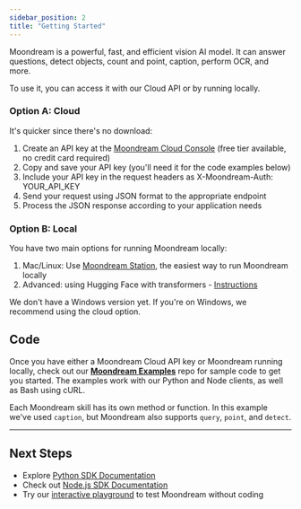 ```yaml
---
sidebar_position: 2
title: "Getting Started"
---
```


Moondream is a powerful, fast, and efficient vision AI model. It can answer questions, detect objects, count and point, caption, perform OCR, and more.

To use it, you can access it with our Cloud API or by running locally.

### Option A: Cloud

It's quicker since there's no download:

1. Create an API key at the [Moondream Cloud Console](https://moondream.ai/c/cloud/api-keys) (free tier available, no credit card required)
2. Copy and save your API key (you'll need it for the code examples below)
3. Include your API key in the request headers as X-Moondream-Auth: YOUR_API_KEY
4. Send your request using JSON format to the appropriate endpoint
5. Process the JSON response according to your application needs

### Option B: Local 

You have two main options for running Moondream locally:

1. Mac/Linux: Use [Moondream Station](/station), the easiest way to run Moondream locally
2. Advanced: using Hugging Face with transformers - [Instructions](https://docs.moondream.ai/advanced/transformers)

We don't have a Windows version yet. If you're on Windows, we recommend using the cloud option.

## Code

Once you have either a Moondream Cloud API key or Moondream running locally, check out our [**Moondream Examples**](https://github.com/m87-labs/moondream-examples) repo for sample code to get you started. The examples work with our Python and Node clients, as well as Bash using cURL.

Each Moondream skill has its own method or function. In this example we've used `caption`, but Moondream also supports `query`, `point`, and `detect`.

---

## Next Steps

- Explore [Python SDK Documentation](https://pypi.org/project/moondream/)
- Check out [Node.js SDK Documentation](https://www.npmjs.com/package/moondream)
- Try our [interactive playground](https://moondream.ai/c/playground) to test Moondream without coding
